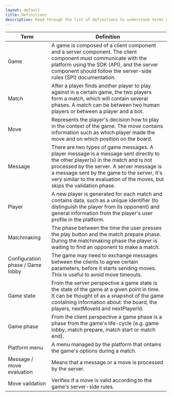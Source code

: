 ```yaml
---
layout: default
title: Definitions
description: Read through the list of definitions to understand terms used throughout the documentation
---
```


Term | Definition
--- | ---
Game | A game is composed of a client component and a server component. The client component must communicate with the platform using the SDK (API), and the server component should follow the server-side rules (SPI) documentation.
Match | After a player finds another player to play against in a certain game, the two players form a match, which will contain several phases. A match can be between two human players or between a player and a bot.
Move | Represents the player's decision how to play in the context of the game. The move contains information such as which player made the move and on which position on the board.
Message | There are two types of game messages. A player message is a message sent directly to the other player(s) in the match and is not processed by the server. A server message is a message sent by the game to the server, it's very similar to the evaluation of the moves, but skips the validation phase.
Player | A new player is generated for each match and contains data, such as a unique identifier (to distinguish the player from its opponent) and general information from the player's user profile in the platform.
Matchmaking | The phase between the time the user presses the play button and the match prepare phase. During the matchmaking phase the player is waiting to find an opponent to make a match.
Configuration phase / Game lobby | The game may need to exchange messages between the clients to agree certain parameters, before it starts sending moves. This is useful to avoid move timeouts.
Game state | From the server perspective a game state is the state of the game at a given point in time. It can be thought of as a snapshot of the game containing information about: the board, the players, nextMoveId and nextPlayerId.
Game phase | From the client perspective a game phase is a phase from the game's life-cycle (e.g. game lobby, match prepare, match start or match end).
Platform menu | A menu managed by the platform that ontains the game's options during a match.
Message / move evaluation | Means that a message or a move is processed by the server.
Move validation | Verifies if a move is valid according to the game's server-side rules.
